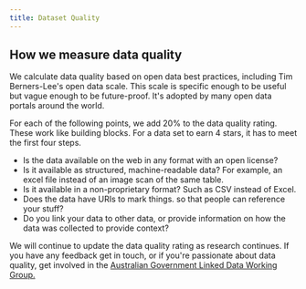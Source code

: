 ```yaml
---
title: Dataset Quality
---
```

## How we measure data quality
We calculate data quality based on open data best practices, including Tim Berners-Lee's open data scale. This scale is specific enough to be useful but vague enough to be future-proof. It's adopted by many open data portals around the world.

For each of the following points, we add 20% to the data quality rating. These work like building blocks. For a data set to earn 4 stars, it has to meet the first four steps.

*    Is the data available on the web in any format with an open license?
*    Is it available as structured, machine-readable data? For example, an excel file instead of an image scan of the same table.
*    Is it available in a non-proprietary format? Such as CSV instead of Excel.
*    Does the data have URIs to mark things. so that people can reference your stuff?
*    Do you link your data to other data, or provide information on how the data was collected to provide context?

We will continue to update the data quality rating as research continues. If you have any feedback get in touch, or if you're passionate about data quality, get involved in the [Australian Government Linked Data Working Group.](http://linked.data.gov.au/)
